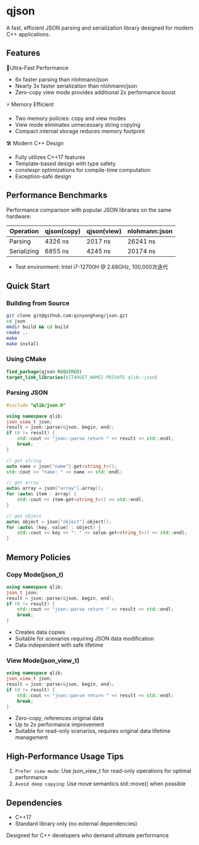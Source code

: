 # qjson

A fast, efficient JSON parsing and serialization library designed for modern C++ applications.

## Features

🚀Ultra-Fast Performance
* 6x faster parsing than nlohmann/json
* Nearly 3x faster serialization than nlohmann/json
* Zero-copy view mode provides additional 2x performance boost


⚡ Memory Efficient
* Two memory policies: copy and view modes
* View mode eliminates unnecessary string copying
* Compact internal storage reduces memory footprint

🛠 Modern C++ Design
* Fully utilizes C++17 features
* Template-based design with type safety
* constexpr optimizations for compile-time computation
* Exception-safe design

## Performance Benchmarks

Performance comparison with popular JSON libraries on the same hardware:

| Operation | qjson(copy) | qjson(view) | nlohmann::json |
| --------- | ----------- | ----------- | -------------- |
| Parsing   | 4326 ns     | 2017 ns     | 26241 ns       |
| Serializing | 6855 ns     | 4245 ns     | 20174 ns        |

+ Test environment: Intel i7-12700H @ 2.68GHz, 100,000次迭代

## Quick Start

### Building from Source

```bash
git clone git@github.com:qinyonghang/json.git
cd json
mkdir build && cd build
cmake ..
make
make install
```

### Using CMake

```cmake
find_package(qjson REQUIRED)
target_link_libraries(${TARGET_NAME} PRIVATE qlib::json)
```

### Parsing JSON

```cpp
#include "qlib/json.h"

using namespace qlib;
json_view_t json;
result = json::parse(&json, begin, end);
if (0 != result) {
    std::cout << "json::parse return " << result << std::endl;
    break;
}

// get string
auto name = json["name"].get<string_t>();
std::cout << "name: " << name << std::endl;

// get array
auto& array = json["array"].array();
for (auto& item : array) {
    std::cout << item.get<string_t>() << std::endl;
}

// get object
auto& object = json["object"].object();
for (auto& [key, value] : object) {
    std::cout << key << ": " << value.get<string_t>() << std::endl;
}
```

## Memory Policies

### Copy Mode(json_t)

```cpp
using namespace qlib;
json_t json;
result = json::parse(&json, begin, end);
if (0 != result) {
    std::cout << "json::parse return " << result << std::endl;
    break;
}
```

* Creates data copies
* Suitable for scenarios requiring JSON data modification
* Data independent with safe lifetime

### View Mode(json_view_t)

```cpp
using namespace qlib;
json_view_t json;
result = json::parse(&json, begin, end);
if (0 != result) {
    std::cout << "json::parse return " << result << std::endl;
    break;
}
```

* Zero-copy, references original data
* Up to 2x performance improvement
* Suitable for read-only scenarios, requires original data lifetime management

## High-Performance Usage Tips

1. `Prefer view mode`: Use json_view_t for read-only operations for optimal performance
2. `Avoid deep copying`: Use move semantics std::move() when possible

## Dependencies

* C++17
* Standard library only (no external dependencies)

Designed for C++ developers who demand ultimate performance
